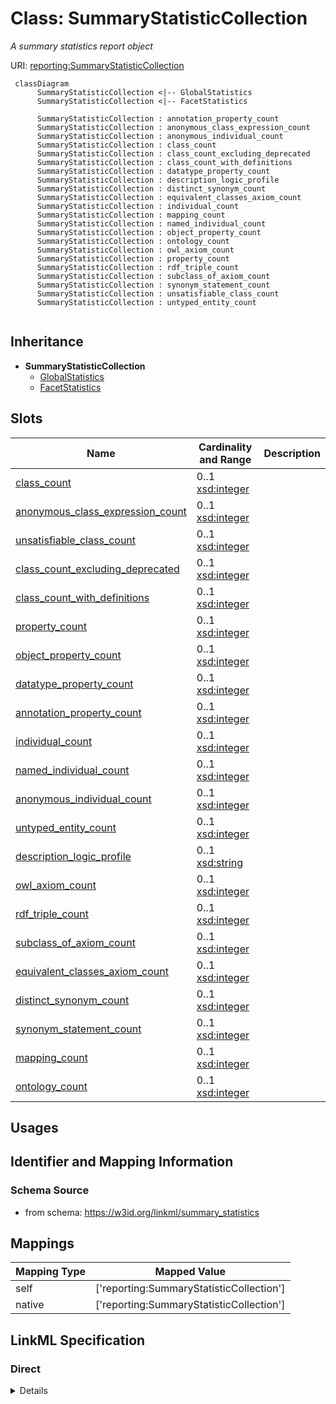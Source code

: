 # Class: SummaryStatisticCollection
_A summary statistics report object_





URI: [reporting:SummaryStatisticCollection](https://w3id.org/linkml/reportSummaryStatisticCollection)




```{mermaid}
 classDiagram
      SummaryStatisticCollection <|-- GlobalStatistics
      SummaryStatisticCollection <|-- FacetStatistics
      
      SummaryStatisticCollection : annotation_property_count
      SummaryStatisticCollection : anonymous_class_expression_count
      SummaryStatisticCollection : anonymous_individual_count
      SummaryStatisticCollection : class_count
      SummaryStatisticCollection : class_count_excluding_deprecated
      SummaryStatisticCollection : class_count_with_definitions
      SummaryStatisticCollection : datatype_property_count
      SummaryStatisticCollection : description_logic_profile
      SummaryStatisticCollection : distinct_synonym_count
      SummaryStatisticCollection : equivalent_classes_axiom_count
      SummaryStatisticCollection : individual_count
      SummaryStatisticCollection : mapping_count
      SummaryStatisticCollection : named_individual_count
      SummaryStatisticCollection : object_property_count
      SummaryStatisticCollection : ontology_count
      SummaryStatisticCollection : owl_axiom_count
      SummaryStatisticCollection : property_count
      SummaryStatisticCollection : rdf_triple_count
      SummaryStatisticCollection : subclass_of_axiom_count
      SummaryStatisticCollection : synonym_statement_count
      SummaryStatisticCollection : unsatisfiable_class_count
      SummaryStatisticCollection : untyped_entity_count
      
```





## Inheritance
* **SummaryStatisticCollection**
    * [GlobalStatistics](GlobalStatistics.md)
    * [FacetStatistics](FacetStatistics.md)



## Slots

| Name | Cardinality and Range  | Description  |
| ---  | ---  | --- |
| [class_count](class_count.md) | 0..1 <br/> [xsd:integer](http://www.w3.org/2001/XMLSchema#integer)  |   |
| [anonymous_class_expression_count](anonymous_class_expression_count.md) | 0..1 <br/> [xsd:integer](http://www.w3.org/2001/XMLSchema#integer)  |   |
| [unsatisfiable_class_count](unsatisfiable_class_count.md) | 0..1 <br/> [xsd:integer](http://www.w3.org/2001/XMLSchema#integer)  |   |
| [class_count_excluding_deprecated](class_count_excluding_deprecated.md) | 0..1 <br/> [xsd:integer](http://www.w3.org/2001/XMLSchema#integer)  |   |
| [class_count_with_definitions](class_count_with_definitions.md) | 0..1 <br/> [xsd:integer](http://www.w3.org/2001/XMLSchema#integer)  |   |
| [property_count](property_count.md) | 0..1 <br/> [xsd:integer](http://www.w3.org/2001/XMLSchema#integer)  |   |
| [object_property_count](object_property_count.md) | 0..1 <br/> [xsd:integer](http://www.w3.org/2001/XMLSchema#integer)  |   |
| [datatype_property_count](datatype_property_count.md) | 0..1 <br/> [xsd:integer](http://www.w3.org/2001/XMLSchema#integer)  |   |
| [annotation_property_count](annotation_property_count.md) | 0..1 <br/> [xsd:integer](http://www.w3.org/2001/XMLSchema#integer)  |   |
| [individual_count](individual_count.md) | 0..1 <br/> [xsd:integer](http://www.w3.org/2001/XMLSchema#integer)  |   |
| [named_individual_count](named_individual_count.md) | 0..1 <br/> [xsd:integer](http://www.w3.org/2001/XMLSchema#integer)  |   |
| [anonymous_individual_count](anonymous_individual_count.md) | 0..1 <br/> [xsd:integer](http://www.w3.org/2001/XMLSchema#integer)  |   |
| [untyped_entity_count](untyped_entity_count.md) | 0..1 <br/> [xsd:integer](http://www.w3.org/2001/XMLSchema#integer)  |   |
| [description_logic_profile](description_logic_profile.md) | 0..1 <br/> [xsd:string](http://www.w3.org/2001/XMLSchema#string)  |   |
| [owl_axiom_count](owl_axiom_count.md) | 0..1 <br/> [xsd:integer](http://www.w3.org/2001/XMLSchema#integer)  |   |
| [rdf_triple_count](rdf_triple_count.md) | 0..1 <br/> [xsd:integer](http://www.w3.org/2001/XMLSchema#integer)  |   |
| [subclass_of_axiom_count](subclass_of_axiom_count.md) | 0..1 <br/> [xsd:integer](http://www.w3.org/2001/XMLSchema#integer)  |   |
| [equivalent_classes_axiom_count](equivalent_classes_axiom_count.md) | 0..1 <br/> [xsd:integer](http://www.w3.org/2001/XMLSchema#integer)  |   |
| [distinct_synonym_count](distinct_synonym_count.md) | 0..1 <br/> [xsd:integer](http://www.w3.org/2001/XMLSchema#integer)  |   |
| [synonym_statement_count](synonym_statement_count.md) | 0..1 <br/> [xsd:integer](http://www.w3.org/2001/XMLSchema#integer)  |   |
| [mapping_count](mapping_count.md) | 0..1 <br/> [xsd:integer](http://www.w3.org/2001/XMLSchema#integer)  |   |
| [ontology_count](ontology_count.md) | 0..1 <br/> [xsd:integer](http://www.w3.org/2001/XMLSchema#integer)  |   |


## Usages



## Identifier and Mapping Information







### Schema Source


* from schema: https://w3id.org/linkml/summary_statistics







## Mappings

| Mapping Type | Mapped Value |
| ---  | ---  |
| self | ['reporting:SummaryStatisticCollection'] |
| native | ['reporting:SummaryStatisticCollection'] |


## LinkML Specification

<!-- TODO: investigate https://stackoverflow.com/questions/37606292/how-to-create-tabbed-code-blocks-in-mkdocs-or-sphinx -->

### Direct

<details>
```yaml
name: SummaryStatisticCollection
description: A summary statistics report object
from_schema: https://w3id.org/linkml/summary_statistics
rank: 1000
attributes:
  class_count:
    name: class_count
    from_schema: https://w3id.org/linkml/summary_statistics
    rank: 1000
    is_a: count_statistic
    slot_group: class_statistic_group
  anonymous_class_expression_count:
    name: anonymous_class_expression_count
    from_schema: https://w3id.org/linkml/summary_statistics
    rank: 1000
    is_a: count_statistic
    slot_group: class_statistic_group
  unsatisfiable_class_count:
    name: unsatisfiable_class_count
    from_schema: https://w3id.org/linkml/summary_statistics
    rank: 1000
    is_a: count_statistic
    slot_group: class_statistic_group
  class_count_excluding_deprecated:
    name: class_count_excluding_deprecated
    from_schema: https://w3id.org/linkml/summary_statistics
    rank: 1000
    is_a: count_statistic
    slot_group: class_statistic_group
  class_count_with_definitions:
    name: class_count_with_definitions
    from_schema: https://w3id.org/linkml/summary_statistics
    rank: 1000
    is_a: count_statistic
    slot_group: class_statistic_group
  property_count:
    name: property_count
    from_schema: https://w3id.org/linkml/summary_statistics
    rank: 1000
    is_a: count_statistic
    slot_group: property_statistic_group
  object_property_count:
    name: object_property_count
    from_schema: https://w3id.org/linkml/summary_statistics
    rank: 1000
    is_a: count_statistic
    slot_group: property_statistic_group
  datatype_property_count:
    name: datatype_property_count
    from_schema: https://w3id.org/linkml/summary_statistics
    rank: 1000
    is_a: count_statistic
    slot_group: property_statistic_group
  annotation_property_count:
    name: annotation_property_count
    from_schema: https://w3id.org/linkml/summary_statistics
    rank: 1000
    is_a: count_statistic
    slot_group: property_statistic_group
  individual_count:
    name: individual_count
    from_schema: https://w3id.org/linkml/summary_statistics
    rank: 1000
    is_a: count_statistic
    slot_group: individual_statistic_group
  named_individual_count:
    name: named_individual_count
    annotations:
      count_of:
        tag: count_of
        value: owl:NamedIndividual
    from_schema: https://w3id.org/linkml/summary_statistics
    rank: 1000
    is_a: count_statistic
    slot_group: individual_statistic_group
  anonymous_individual_count:
    name: anonymous_individual_count
    from_schema: https://w3id.org/linkml/summary_statistics
    rank: 1000
    is_a: count_statistic
    slot_group: individual_statistic_group
    equals_expression: '{named_individual_count} - {individual_count}'
  untyped_entity_count:
    name: untyped_entity_count
    from_schema: https://w3id.org/linkml/summary_statistics
    rank: 1000
    is_a: count_statistic
  description_logic_profile:
    name: description_logic_profile
    from_schema: https://w3id.org/linkml/summary_statistics
    rank: 1000
    slot_group: owl_statistic_group
    range: string
  owl_axiom_count:
    name: owl_axiom_count
    from_schema: https://w3id.org/linkml/summary_statistics
    rank: 1000
    is_a: count_statistic
    slot_group: owl_statistic_group
  rdf_triple_count:
    name: rdf_triple_count
    from_schema: https://w3id.org/linkml/summary_statistics
    rank: 1000
    is_a: count_statistic
    slot_group: owl_statistic_group
  subclass_of_axiom_count:
    name: subclass_of_axiom_count
    from_schema: https://w3id.org/linkml/summary_statistics
    rank: 1000
    is_a: count_statistic
    slot_group: owl_statistic_group
  equivalent_classes_axiom_count:
    name: equivalent_classes_axiom_count
    from_schema: https://w3id.org/linkml/summary_statistics
    rank: 1000
    is_a: count_statistic
    slot_group: owl_statistic_group
  distinct_synonym_count:
    name: distinct_synonym_count
    from_schema: https://w3id.org/linkml/summary_statistics
    rank: 1000
    is_a: count_statistic
    slot_group: metadata_statistic_group
  synonym_statement_count:
    name: synonym_statement_count
    from_schema: https://w3id.org/linkml/summary_statistics
    rank: 1000
    is_a: count_statistic
    slot_group: metadata_statistic_group
  mapping_count:
    name: mapping_count
    from_schema: https://w3id.org/linkml/summary_statistics
    rank: 1000
    is_a: count_statistic
    slot_group: metadata_statistic_group
  ontology_count:
    name: ontology_count
    from_schema: https://w3id.org/linkml/summary_statistics
    rank: 1000
    is_a: count_statistic

```
</details>

### Induced

<details>
```yaml
name: SummaryStatisticCollection
description: A summary statistics report object
from_schema: https://w3id.org/linkml/summary_statistics
rank: 1000
attributes:
  class_count:
    name: class_count
    from_schema: https://w3id.org/linkml/summary_statistics
    rank: 1000
    is_a: count_statistic
    alias: class_count
    owner: SummaryStatisticCollection
    domain_of:
    - SummaryStatisticCollection
    slot_group: class_statistic_group
    range: integer
  anonymous_class_expression_count:
    name: anonymous_class_expression_count
    from_schema: https://w3id.org/linkml/summary_statistics
    rank: 1000
    is_a: count_statistic
    alias: anonymous_class_expression_count
    owner: SummaryStatisticCollection
    domain_of:
    - SummaryStatisticCollection
    slot_group: class_statistic_group
    range: integer
  unsatisfiable_class_count:
    name: unsatisfiable_class_count
    from_schema: https://w3id.org/linkml/summary_statistics
    rank: 1000
    is_a: count_statistic
    alias: unsatisfiable_class_count
    owner: SummaryStatisticCollection
    domain_of:
    - SummaryStatisticCollection
    slot_group: class_statistic_group
    range: integer
  class_count_excluding_deprecated:
    name: class_count_excluding_deprecated
    from_schema: https://w3id.org/linkml/summary_statistics
    rank: 1000
    is_a: count_statistic
    alias: class_count_excluding_deprecated
    owner: SummaryStatisticCollection
    domain_of:
    - SummaryStatisticCollection
    slot_group: class_statistic_group
    range: integer
  class_count_with_definitions:
    name: class_count_with_definitions
    from_schema: https://w3id.org/linkml/summary_statistics
    rank: 1000
    is_a: count_statistic
    alias: class_count_with_definitions
    owner: SummaryStatisticCollection
    domain_of:
    - SummaryStatisticCollection
    slot_group: class_statistic_group
    range: integer
  property_count:
    name: property_count
    from_schema: https://w3id.org/linkml/summary_statistics
    rank: 1000
    is_a: count_statistic
    alias: property_count
    owner: SummaryStatisticCollection
    domain_of:
    - SummaryStatisticCollection
    slot_group: property_statistic_group
    range: integer
  object_property_count:
    name: object_property_count
    from_schema: https://w3id.org/linkml/summary_statistics
    rank: 1000
    is_a: count_statistic
    alias: object_property_count
    owner: SummaryStatisticCollection
    domain_of:
    - SummaryStatisticCollection
    slot_group: property_statistic_group
    range: integer
  datatype_property_count:
    name: datatype_property_count
    from_schema: https://w3id.org/linkml/summary_statistics
    rank: 1000
    is_a: count_statistic
    alias: datatype_property_count
    owner: SummaryStatisticCollection
    domain_of:
    - SummaryStatisticCollection
    slot_group: property_statistic_group
    range: integer
  annotation_property_count:
    name: annotation_property_count
    from_schema: https://w3id.org/linkml/summary_statistics
    rank: 1000
    is_a: count_statistic
    alias: annotation_property_count
    owner: SummaryStatisticCollection
    domain_of:
    - SummaryStatisticCollection
    slot_group: property_statistic_group
    range: integer
  individual_count:
    name: individual_count
    from_schema: https://w3id.org/linkml/summary_statistics
    rank: 1000
    is_a: count_statistic
    alias: individual_count
    owner: SummaryStatisticCollection
    domain_of:
    - SummaryStatisticCollection
    slot_group: individual_statistic_group
    range: integer
  named_individual_count:
    name: named_individual_count
    annotations:
      count_of:
        tag: count_of
        value: owl:NamedIndividual
    from_schema: https://w3id.org/linkml/summary_statistics
    rank: 1000
    is_a: count_statistic
    alias: named_individual_count
    owner: SummaryStatisticCollection
    domain_of:
    - SummaryStatisticCollection
    slot_group: individual_statistic_group
    range: integer
  anonymous_individual_count:
    name: anonymous_individual_count
    from_schema: https://w3id.org/linkml/summary_statistics
    rank: 1000
    is_a: count_statistic
    alias: anonymous_individual_count
    owner: SummaryStatisticCollection
    domain_of:
    - SummaryStatisticCollection
    slot_group: individual_statistic_group
    range: integer
    equals_expression: '{named_individual_count} - {individual_count}'
  untyped_entity_count:
    name: untyped_entity_count
    from_schema: https://w3id.org/linkml/summary_statistics
    rank: 1000
    is_a: count_statistic
    alias: untyped_entity_count
    owner: SummaryStatisticCollection
    domain_of:
    - SummaryStatisticCollection
    range: integer
  description_logic_profile:
    name: description_logic_profile
    from_schema: https://w3id.org/linkml/summary_statistics
    rank: 1000
    alias: description_logic_profile
    owner: SummaryStatisticCollection
    domain_of:
    - SummaryStatisticCollection
    slot_group: owl_statistic_group
    range: string
  owl_axiom_count:
    name: owl_axiom_count
    from_schema: https://w3id.org/linkml/summary_statistics
    rank: 1000
    is_a: count_statistic
    alias: owl_axiom_count
    owner: SummaryStatisticCollection
    domain_of:
    - SummaryStatisticCollection
    slot_group: owl_statistic_group
    range: integer
  rdf_triple_count:
    name: rdf_triple_count
    from_schema: https://w3id.org/linkml/summary_statistics
    rank: 1000
    is_a: count_statistic
    alias: rdf_triple_count
    owner: SummaryStatisticCollection
    domain_of:
    - SummaryStatisticCollection
    slot_group: owl_statistic_group
    range: integer
  subclass_of_axiom_count:
    name: subclass_of_axiom_count
    from_schema: https://w3id.org/linkml/summary_statistics
    rank: 1000
    is_a: count_statistic
    alias: subclass_of_axiom_count
    owner: SummaryStatisticCollection
    domain_of:
    - SummaryStatisticCollection
    slot_group: owl_statistic_group
    range: integer
  equivalent_classes_axiom_count:
    name: equivalent_classes_axiom_count
    from_schema: https://w3id.org/linkml/summary_statistics
    rank: 1000
    is_a: count_statistic
    alias: equivalent_classes_axiom_count
    owner: SummaryStatisticCollection
    domain_of:
    - SummaryStatisticCollection
    slot_group: owl_statistic_group
    range: integer
  distinct_synonym_count:
    name: distinct_synonym_count
    from_schema: https://w3id.org/linkml/summary_statistics
    rank: 1000
    is_a: count_statistic
    alias: distinct_synonym_count
    owner: SummaryStatisticCollection
    domain_of:
    - SummaryStatisticCollection
    slot_group: metadata_statistic_group
    range: integer
  synonym_statement_count:
    name: synonym_statement_count
    from_schema: https://w3id.org/linkml/summary_statistics
    rank: 1000
    is_a: count_statistic
    alias: synonym_statement_count
    owner: SummaryStatisticCollection
    domain_of:
    - SummaryStatisticCollection
    slot_group: metadata_statistic_group
    range: integer
  mapping_count:
    name: mapping_count
    from_schema: https://w3id.org/linkml/summary_statistics
    rank: 1000
    is_a: count_statistic
    alias: mapping_count
    owner: SummaryStatisticCollection
    domain_of:
    - SummaryStatisticCollection
    slot_group: metadata_statistic_group
    range: integer
  ontology_count:
    name: ontology_count
    from_schema: https://w3id.org/linkml/summary_statistics
    rank: 1000
    is_a: count_statistic
    alias: ontology_count
    owner: SummaryStatisticCollection
    domain_of:
    - SummaryStatisticCollection
    range: integer

```
</details>